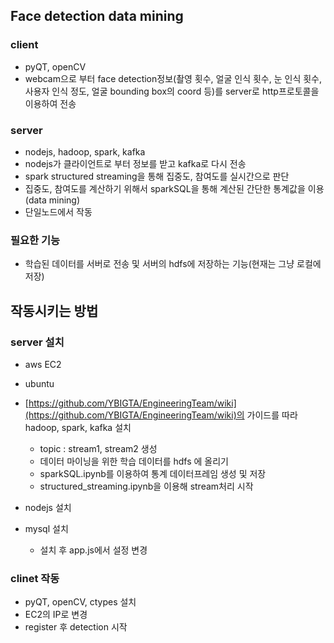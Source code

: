 ## Face detection data mining
### client 
- pyQT, openCV
- webcam으로 부터 face detection정보(촬영 횟수, 얼굴 인식 횟수, 눈 인식 횟수, 사용자 인식 정도, 얼굴 bounding box의 coord 등)를 server로 http프로토콜을 이용하여 전송
    
### server
- nodejs, hadoop, spark, kafka
- nodejs가 클라이언트로 부터 정보를 받고 kafka로 다시 전송
- spark structured streaming을 통해 집중도, 참여도를 실시간으로 판단
- 집중도, 참여도를 계산하기 위해서 sparkSQL을 통해 계산된 간단한 통계값을 이용(data mining)
- 단일노드에서 작동
    
### 필요한 기능
- 학습된 데이터를 서버로 전송 및 서버의 hdfs에 저장하는 기능(현재는 그냥 로컬에 저장) 


## 작동시키는 방법

### server 설치
- aws EC2
- ubuntu
- [https://github.com/YBIGTA/EngineeringTeam/wiki](https://github.com/YBIGTA/EngineeringTeam/wiki)의 가이드를 따라 hadoop, spark, kafka 설치
  - topic : stream1, stream2 생성
  - 데이터 마이닝을 위한 학습 데이터를 hdfs 에 올리기
  - sparkSQL.ipynb를 이용하여 통계 데이터프레임 생성 및 저장
  - structured_streaming.ipynb을 이용해 stream처리 시작
  
- nodejs 설치
- mysql 설치
  - 설치 후 app.js에서 설정 변경
 

### clinet 작동
- pyQT, openCV, ctypes 설치
- EC2의 IP로 변경
- register 후 detection 시작
